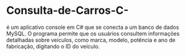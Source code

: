 # Consulta-de-Carros-C-
é um aplicativo console em C# que se conecta a um banco de dados MySQL. O programa permite que os usuários consultem informações detalhadas sobre veículos, como marca, modelo, potência e ano de fabricação, digitando o ID do veículo. 
